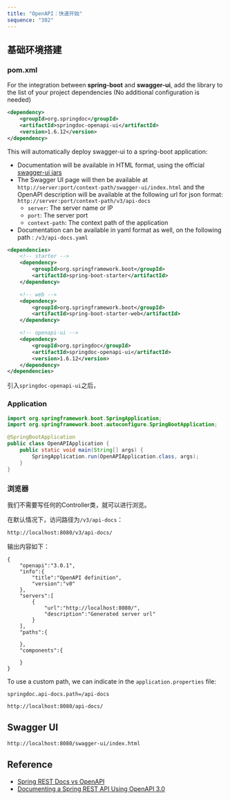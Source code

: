 ```yaml
---
title: "OpenAPI：快速开始"
sequence: "302"
---
```


## 基础环境搭建

### pom.xml

For the integration between **spring-boot** and **swagger-ui**,
add the library to the list of your project dependencies
(No additional configuration is needed)

```xml
<dependency>
    <groupId>org.springdoc</groupId>
    <artifactId>springdoc-openapi-ui</artifactId>
    <version>1.6.12</version>
</dependency>
```

This will automatically deploy swagger-ui to a spring-boot application:

- Documentation will be available in HTML format, using the official [swagger-ui jars][swagger-ui-git]
- The Swagger UI page will then be available at `http://server:port/context-path/swagger-ui/index.html`
  and the OpenAPI description will be available at the following url for json format: 
  `http://server:port/context-path/v3/api-docs`
  - `server`: The server name or IP
  - `port`: The server port
  - `context-path`: The context path of the application
- Documentation can be available in yaml format as well, on the following path : `/v3/api-docs.yaml`

```xml
<dependencies>
    <!-- starter -->
    <dependency>
        <groupId>org.springframework.boot</groupId>
        <artifactId>spring-boot-starter</artifactId>
    </dependency>

    <!-- web -->
    <dependency>
        <groupId>org.springframework.boot</groupId>
        <artifactId>spring-boot-starter-web</artifactId>
    </dependency>

    <!-- openapi-ui -->
    <dependency>
        <groupId>org.springdoc</groupId>
        <artifactId>springdoc-openapi-ui</artifactId>
        <version>1.6.12</version>
    </dependency>
</dependencies>
```

引入`springdoc-openapi-ui`之后，

### Application

```java
import org.springframework.boot.SpringApplication;
import org.springframework.boot.autoconfigure.SpringBootApplication;

@SpringBootApplication
public class OpenAPIApplication {
    public static void main(String[] args) {
        SpringApplication.run(OpenAPIApplication.class, args);
    }
}
```

### 浏览器

我们不需要写任何的Controller类，就可以进行浏览。

在默认情况下，访问路径为`/v3/api-docs`：

```text
http://localhost:8080/v3/api-docs/
```

输出内容如下：

```text
{
    "openapi":"3.0.1",
    "info":{
        "title":"OpenAPI definition",
        "version":"v0"
    },
    "servers":[
        {
            "url":"http://localhost:8080/",
            "description":"Generated server url"
        }
    ],
    "paths":{
        
    },
    "components":{
        
    }
}
```

To use a custom path, we can indicate in the `application.properties` file:

```text
springdoc.api-docs.path=/api-docs
```

```text
http://localhost:8080/api-docs/
```

## Swagger UI

```text
http://localhost:8080/swagger-ui/index.html
```

## Reference

- [Spring REST Docs vs OpenAPI](https://www.baeldung.com/spring-rest-docs-vs-openapi)
- [Documenting a Spring REST API Using OpenAPI 3.0](https://www.baeldung.com/spring-rest-openapi-documentation)

[swagger-ui-git]: https://github.com/swagger-api/swagger-ui.git
